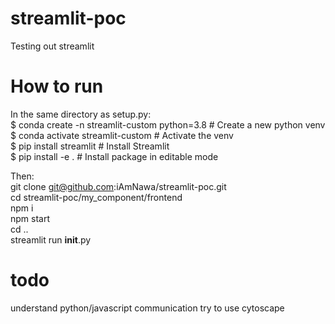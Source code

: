 # streamlit-poc   
Testing out streamlit

# How to run
In the same directory as setup.py:    
$ conda create -n streamlit-custom python=3.8  # Create a new python venv   
$ conda activate streamlit-custom              # Activate the venv    
$ pip install streamlit                        # Install Streamlit    
$ pip install -e .                             # Install package in editable mode   

Then:    
git clone git@github.com:iAmNawa/streamlit-poc.git    
cd streamlit-poc/my_component/frontend    
npm i  
npm start   
cd ..   
streamlit run __init__.py   

# todo    
understand python/javascript communication
try to use cytoscape
